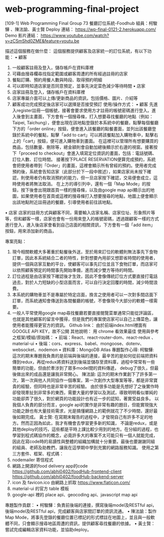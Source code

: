 # web-programming-final-project
[109-1] Web Programming Final
Group 73 餐廳訂位系統-Foodhub
組員：柯駿驊 、陳法諭、黃士賢
Deploy 連結：
https://wp-final-0121-2.herokuapp.com/
Demo 影片連結：
https://www.youtube.com/watch?v=zCSmShd0ZME&feature=youtu.be

描述這個服務在做什麼：
這個服務提供顧客及店家統一的訂位系統，有以下功能：
•	顧客
1.	一般顧客註冊及登入，儲存帳戶在資料庫裡
2.	可藉由搜尋欄尋找指定範圍或顧客周遭的所有經過註冊的店家
3.	餐點訂購、預約用餐人數與時段、取得預約明細
4.	可以即時知道店家是否同意預定，並事先決定菜色減少等待時間
•	店家
1.	店家註冊及登入，儲存帳戶在資料庫裡
2.	店家專屬介面可以上傳/更新商品的資訊，包括價格、圖片、介紹等
3.	顧客成功完成預定後店家可以選擇是否接受預訂
使用/操作方式：
•	顧客
先進入register註冊一個帳號，接著會要求使用方才註冊的帳號密碼進行登入。進入後會到主畫面，下方會有一個搜尋條，打入想要尋找餐廳的地點（例如：Taipei, Taichung），便會出現在該地點登錄於本系統中的餐廳，點擊每個餐廳下方的「order online」按鈕，便會進入該餐廳的點餐畫面，並列出該餐廳登錄於系統中的餐點，點擊「add to cart」可以將該餐點加入購物車中，點擊右上的「cart」按鈕，便可進入購物車到畫面。
在這裡可以管理所有想要購買的商品，包括數量、刪除等，總金額則會自動加總後顯示於右邊的視窗。接著按下「proceed to checkout」會進入填寫定位資訊的畫面，包括：電話號碼、訂位人數、訂位時間。
接著按下PLACE RESERVATION便算完成預約，系統會把使用者帶到「Order」的畫面，這裡會顯示所有曾經的預約。使用者完成預約後，系統會告知店家（此部分於下一段中敘述），如果店家尚未按下確認，則使用者仍有取消預約的能力，但一旦店家按下確認，交易便會成立，這時使用者將無法取消。
在上方的導引列中，還有一個「Map Mode」的按鈕，按下後會出現跟首頁一樣的搜尋條，以及由google map api顯示出的地圖，如果使用者在首頁或這裡的搜尋條打入想要搜尋的地點，地圖上便會顯示出該地點附近註冊過的餐廳，引導使用者前往該地點。

•	店家
店家的註冊方式與顧客不同，需要輸入店家名稱、店家位址、形象照片等等，但和顧客一樣，店家也會有一份用來登入的帳號密碼，透過跟顧客一樣的方式進行登入，進入後店家會看到自己店面的相關資訊，下方會有一個「add item」按鈕，用來添加新的商品，

專案亮點：
1.	現今相關軟體大多著重於點餐後外送，至於用來訂位的軟體則無法事先下食物訂單，因此本系統結合二者的特性，針對想要內用卻又想節省時間的使用者，提供一個與店家互動的平台，使顧客可以事先訂位並且下食物訂單，而店家可以依照顧客預定的時間事先開始準備，進而減少雙方等待的時間。
2.	訂位過程是由店家按下確認後才生效，因此不會像傳統訂位方式要直接打電話過去，對於人力短缺的小型店面而言，可以自行決定回覆的時間，減少時間浪費。
3.	本系統的購物車並不是專屬於特定店面，換言之使用者可以一次對多間店面下訂單，而系統通知會傳送到各間餐廳的帳號，不會像現今大部分的軟體一樣需要。
4.	一般人平常使用google map尋找餐廳若要直接閱覽菜單通常只能從評論區，也就是其他顧客的留言中獲得，但是我們的專案使店家可以自己上傳菜色，讓使用者能獲得更官方的資訊。
Github link：
由於前端index.html裡面有GOOGLE API KEY，故不公開
其他說明：
用 chrome 看效果最佳
使用與參考之框架/模組/原始碼：
•	前端：React、react-router-dom、react-redux 、material-ui
•	後端：cors、express、babel、mongoose、dotenv、websocket、nodemon
•	資料庫：MongoDB Atlas
專題製作心得:
柯駿驊:
這次的期末專題我負責的是前端與後端的連接，最辛苦的是如何從前端把資料傳到redux，再從redux將資料送到後端並儲存至資料庫，過程中常常有一些簡單的功能，但由於牽涉到了眾多model間的資料傳遞，
debug了很久，但最後做出來的成品還是讓我非常開心。
陳法諭: 
這次的期末作業創下了許多第一次，第一次與他人共同協作一個專案，第一次創作大型專案等等，都是非常寶貴的經驗，但同時也是非常辛苦的經驗。
由於很多功能是先想好了之後實作時卻發現牽扯到非常多的東西，需要大量的學習以及測試，導致明明看似單純的功能卻弄了很久，對於網頁的功能設計也有近一步的認知，著實受益良多。
以我個人負責的部分而言，google api的實作是非常有趣的題目，但能實現強大功能之餘也有大量技術需求，光是搞懂網路上的範例就花了不少時間，還好最後如期完成。
黃士賢:
在寫期末報告的過程中，才發現自己有許多不足的地方。然而正因為如此，我才有機會去學習更多新的知識，
不論是redux，或是其他deploy的技巧，這些都是平時上課比較少用到的地方。在分組的過程，也學習到程式碼協作的概念，必竟許多大的專案不太可能只有一個人就能完成，
因此在寫code時的易讀性與整體的組織加構就十分重要。最後也要謝謝同組的組員、老師及助教們，讓我在這學期中學到充實的網路服務知識。
使用之第三方套件、框架、程式碼：
1.	nodemailer 寄信程式
2.	網路上開源的food delivery app的code 
https://github.com/abhi0402/foodHub-frontend-client
https://github.com/abhi0402/foodHub-backend-server
3.	icon 及 favicon.ico 由網路上抓取 https://www.flaticon.com/
4.	material-ui 的官方 table 模板
5.	google-api 裡的 place api、geocoding api、javascript map api

專題製作貢獻：
•	柯駿驊：負責前後端的連接，撰寫後端model及RESTful api，後端model及RESTful api，完成顧客與店家間訂單的資訊流通。
•	陳法諭：製作Map Mode，將事先登錄的餐廳位置已標記的形式標註在地圖上，並且與一般軟體不同，只會顯示搜尋地區周遭的資訊，提供顧客尋找餐廳的依據。
•	黃士賢：嘗試完成編輯店家資料功能，並協助deploy。


